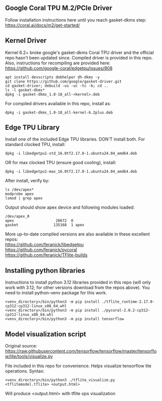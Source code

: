 ## Google Coral TPU M.2/PCIe Driver

Follow installation instructions here until you reach gasket-dkms step: https://coral.ai/docs/m2/get-started/

## Kernel Driver
Kernel 6.2+ broke google's gasket-dkms Coral TPU driver and the official repo hasn't been updated since. Compiled driver is provided in this repo. Also, instructions for recompiling are provided here: https://github.com/google-coral/edgetpu/issues/808

```
apt install devscripts debhelper dh-dkms -y
git clone https://github.com/google/gasket-driver.git
cd gasket-driver; debuild -us -uc -tc -b; cd ..
ls -l gasket-dkms*
dpkg -i gasket-dkms_1.0-18_all-<kernel>.deb
```

For compiled drivers available in this repo, install as:
```
dpkg -i gasket-dkms_1.0-18_all-kernel-6.2plus.deb
```

## Edge TPU Library
Install one of the included Edge TPU libraries. DON'T install both. For standard clocked TPU, install:

```
dpkg -i libedgetpu1-std_16.0tf2.17.0-1.ubuntu24.04_amd64.deb
```
OR for max clocked TPU (ensure good cooling), install:
```
dpkg -i libedgetpu1-max_16.0tf2.17.0-1.ubuntu24.04_amd64.deb
```

After install, verify by:

```
ls /dev/apex*
modprobe apex
lsmod | grep apex
```

Output should show apex device and following modules loaded:
```
/dev/apex_0
apex                   28672  0
gasket                135168  1 apex
```

More up-to-date compiled versions are also available in these excellent repos: 
<br>https://github.com/feranick/libedgetpu
<br>https://github.com/feranick/pycoral
<br>https://github.com/feranick/TFlite-builds

## Installing python libraries

Instructions to install python 3.12 libraries provided in this repo (will only work with 3.12; for other versions download from the repos above). You need to install python<ver>-venv package for this work.

```
<venv_directory>/bin/python3 -m pip install ./tflite_runtime-2.17.0-cp312-cp312-linux_x86_64.whl
<venv_directory>/bin/python3 -m pip install ./pycoral-2.0.2-cp312-cp312-linux_x86_64.whl
<venv_directory>/bin/python3 -m pip install tensorflow
```

## Model visualization script

Original source: https://raw.githubusercontent.com/tensorflow/tensorflow/master/tensorflow/lite/tools/visualize.py

File included in this repo for convenience. Helps visualize tensorflow lite operations. Syntax:
```
<venv_directory>/bin/python3 ./tflite_visualize.py <tflitemodel.tflite> <output.html>
```
Will produce <output.html> with tflite ops visualization
